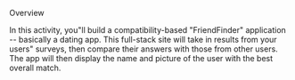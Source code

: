 Overview

In this activity, you"ll build a compatibility-based "FriendFinder" application -- basically a dating app. This full-stack site will take in results from your users" surveys, then compare their answers with those from other users. The app will then display the name and picture of the user with the best overall match.